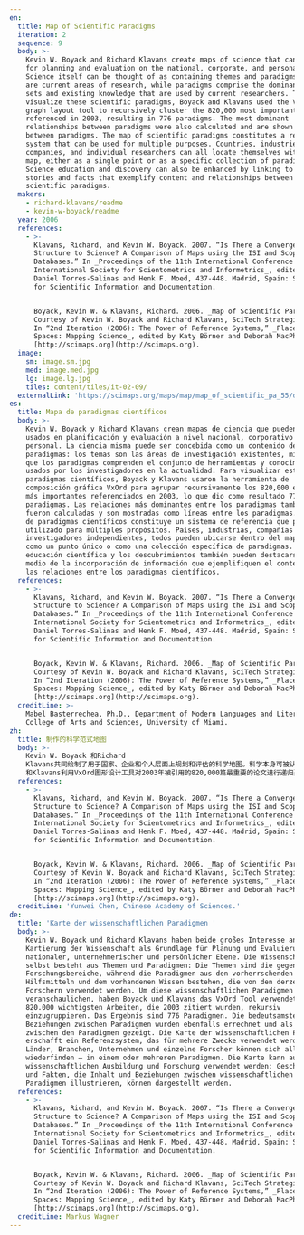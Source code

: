 ```yaml
---
en:
  title: Map of Scientific Paradigms
  iteration: 2
  sequence: 9
  body: >-
    Kevin W. Boyack and Richard Klavans create maps of science that can be used
    for planning and evaluation on the national, corporate, and personal levels.
    Science itself can be thought of as containing themes and paradigms: themes
    are current areas of research, while paradigms comprise the dominant tool
    sets and existing knowledge that are used by current researchers. To
    visualize these scientific paradigms, Boyack and Klavans used the VxOrd
    graph layout tool to recursively cluster the 820,000 most important papers
    referenced in 2003, resulting in 776 paradigms. The most dominant
    relationships between paradigms were also calculated and are shown as lines
    between paradigms. The map of scientific paradigms constitutes a reference
    system that can be used for multiple purposes. Countries, industries,
    companies, and individual researchers can all locate themselves within the
    map, either as a single point or as a specific collection of paradigms.
    Science education and discovery can also be enhanced by linking to the map
    stories and facts that exemplify content and relationships between
    scientific paradigms.
  makers:
    - richard-klavans/readme
    - kevin-w-boyack/readme
  year: 2006
  references:
    - >-
      Klavans, Richard, and Kevin W. Boyack. 2007. “Is There a Convergent
      Structure to Science? A Comparison of Maps using the ISI and Scopus
      Databases.” In _Proceedings of the 11th International Conference of the
      International Society for Scientometrics and Informetrics_, edited by
      Daniel Torres-Salinas and Henk F. Moed, 437-448. Madrid, Spain: Society
      for Scientific Information and Documentation.


      Boyack, Kevin W. & Klavans, Richard. 2006. _Map of Scientific Paradigms_.
      Courtesy of Kevin W. Boyack and Richard Klavans, SciTech Strategies, Inc.
      In “2nd Iteration (2006): The Power of Reference Systems,” _Places &
      Spaces: Mapping Science_, edited by Katy Börner and Deborah MacPherson.
      [http://scimaps.org](http://scimaps.org).
  image:
    sm: image.sm.jpg
    med: image.med.jpg
    lg: image.lg.jpg
    tiles: content/tiles/it-02-09/
  externalLink: 'https://scimaps.org/maps/map/map_of_scientific_pa_55/detail'
es:
  title: Mapa de paradigmas científicos
  body: >-
    Kevin W. Boyack y Richard Klavans crean mapas de ciencia que pueden ser
    usados en planificación y evaluación a nivel nacional, corporativo y
    personal. La ciencia misma puede ser concebida como un contenido de temas y
    paradigmas: los temas son las áreas de investigación existentes, mientras
    que los paradigmas comprenden el conjunto de herramientas y conocimientos
    usados por los investigadores en la actualidad. Para visualizar estos
    paradigmas científicos, Boyack y Klavans usaron la herramienta de
    composición gráfica VxOrd para agrupar recursivamente los 820,000 ensayos
    más importantes referenciados en 2003, lo que dio como resultado 776
    paradigmas. Las relaciones más dominantes entre los paradigmas también
    fueron calculadas y son mostradas como líneas entre los paradigmas. El mapa
    de paradigmas científicos constituye un sistema de referencia que puede ser
    utilizado para múltiples propósitos. Países, industrias, compañías e
    investigadores independientes, todos pueden ubicarse dentro del mapa, ya sea
    como un punto único o como una colección específica de paradigmas. La
    educación científica y los descubrimientos también pueden destacarse por
    medio de la incorporación de información que ejemplifiquen el contenido y
    las relaciones entre los paradigmas científicos.
  references:
    - >-
      Klavans, Richard, and Kevin W. Boyack. 2007. “Is There a Convergent
      Structure to Science? A Comparison of Maps using the ISI and Scopus
      Databases.” In _Proceedings of the 11th International Conference of the
      International Society for Scientometrics and Informetrics_, edited by
      Daniel Torres-Salinas and Henk F. Moed, 437-448. Madrid, Spain: Society
      for Scientific Information and Documentation.


      Boyack, Kevin W. & Klavans, Richard. 2006. _Map of Scientific Paradigms_.
      Courtesy of Kevin W. Boyack and Richard Klavans, SciTech Strategies, Inc.
      In “2nd Iteration (2006): The Power of Reference Systems,” _Places &
      Spaces: Mapping Science_, edited by Katy Börner and Deborah MacPherson.
      [http://scimaps.org](http://scimaps.org).
  creditLine: >-
    Mabel Basterrechea, Ph.D., Department of Modern Languages and Literatures,
    College of Arts and Sciences, University of Miami.
zh:
  title: 制作的科学范式地图
  body: >-
    Kevin W. Boyack 和Richard
    Klavans共同绘制了用于国家、企业和个人层面上规划和评估的科学地图。科学本身可被认为含有主题和范式：主题就是当前的研究领域；范式则包含了由当前研究者使用的主流工具集合和现有知识。为了对科学范式进行可视化，Boyack
    和Klavans利用VxOrd图形设计工具对2003年被引用的820,000篇最重要的论文进行递归聚类，最终获得了776个范式。他们还计算了范式之间最重要的关系，并用连线表示范式之间的联系，科学范式的地图构建了一个适用于多种目标的参考系统。国家、产业、企业以及单个研究者能够以单点或特定组合的范式呈现在地图中，通过与科学范式之间内容和关系的实例（故事和事实）进行链接，也可以提高科学教育水平以及促进科学发现。
  references:
    - >-
      Klavans, Richard, and Kevin W. Boyack. 2007. “Is There a Convergent
      Structure to Science? A Comparison of Maps using the ISI and Scopus
      Databases.” In _Proceedings of the 11th International Conference of the
      International Society for Scientometrics and Informetrics_, edited by
      Daniel Torres-Salinas and Henk F. Moed, 437-448. Madrid, Spain: Society
      for Scientific Information and Documentation.


      Boyack, Kevin W. & Klavans, Richard. 2006. _Map of Scientific Paradigms_.
      Courtesy of Kevin W. Boyack and Richard Klavans, SciTech Strategies, Inc.
      In “2nd Iteration (2006): The Power of Reference Systems,” _Places &
      Spaces: Mapping Science_, edited by Katy Börner and Deborah MacPherson.
      [http://scimaps.org](http://scimaps.org).
  creditLine: 'Yunwei Chen, Chinese Academy of Sciences.'
de:
  title: 'Karte der wissenschaftlichen Paradigmen '
  body: >-
    Kevin W. Boyack und Richard Klavans haben beide großes Interesse an der
    Kartierung der Wissenschaft als Grundlage für Planung und Evaluierung auf
    nationaler, unternehmerischer und persönlicher Ebene. Die Wissenschaft
    selbst besteht aus Themen und Paradigmen: Die Themen sind die gegenwärtigen
    Forschungsbereiche, während die Paradigmen aus den vorherrschenden
    Hilfsmitteln und dem vorhandenen Wissen bestehen, die von den derzeitigen
    Forschern verwendet werden. Um diese wissenschaftlichen Paradigmen zu
    veranschaulichen, haben Boyack und Klavans das VxOrd Tool verwendet, um die
    820.000 wichtigsten Arbeiten, die 2003 zitiert wurden, rekursiv
    einzugruppieren. Das Ergebnis sind 776 Paradigmen. Die bedeutsamsten
    Beziehungen zwischen Paradigmen wurden ebenfalls errechnet und als Linien
    zwischen den Paradigmen gezeigt. Die Karte der wissenschaftlichen Paradigmen
    erschafft ein Referenzsystem, das für mehrere Zwecke verwendet werden kann.
    Länder, Branchen, Unternehmen und einzelne Forscher können sich alle darin
    wiederfinden – in einem oder mehreren Paradigmen. Die Karte kann auch in der
    wissenschaftlichen Ausbildung und Forschung verwendet werden: Geschichten
    und Fakten, die Inhalt und Beziehungen zwischen wissenschaftlichen
    Paradigmen illustrieren, können dargestellt werden.
  references:
    - >-
      Klavans, Richard, and Kevin W. Boyack. 2007. “Is There a Convergent
      Structure to Science? A Comparison of Maps using the ISI and Scopus
      Databases.” In _Proceedings of the 11th International Conference of the
      International Society for Scientometrics and Informetrics_, edited by
      Daniel Torres-Salinas and Henk F. Moed, 437-448. Madrid, Spain: Society
      for Scientific Information and Documentation.


      Boyack, Kevin W. & Klavans, Richard. 2006. _Map of Scientific Paradigms_.
      Courtesy of Kevin W. Boyack and Richard Klavans, SciTech Strategies, Inc.
      In “2nd Iteration (2006): The Power of Reference Systems,” _Places &
      Spaces: Mapping Science_, edited by Katy Börner and Deborah MacPherson.
      [http://scimaps.org](http://scimaps.org).
  creditLine: Markus Wagner
---
```

